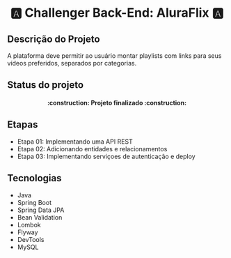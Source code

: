 <h1 align="center"> 
    🅰  Challenger Back-End: AluraFlix  🅰
</h1>


## Descrição do Projeto

A plataforma deve permitir ao usuário montar playlists com links para seus vídeos preferidos, separados por categorias.

## Status do projeto
<h4 align="center"> 
    :construction:  Projeto finalizado  :construction:
</h4>

## Etapas

* Etapa 01: Implementando uma API REST
* Etapa 02: Adicionando entidades e relacionamentos
* Etapa 03: Implementando serviçoes de autenticação e deploy

## Tecnologias

* Java
* Spring Boot
* Spring Data JPA
* Bean Validation
* Lombok
* Flyway
* DevTools
* MySQL
